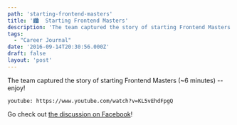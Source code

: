 ```yaml
---
path: 'starting-frontend-masters'
title: '🏙  Starting Frontend Masters'
description: 'The team captured the story of starting Frontend Masters (~6 minutes) -- enjoy!'
tags:
  - "Career Journal"
date: '2016-09-14T20:30:56.000Z'
draft: false
layout: 'post'
---
```


The team captured the story of starting Frontend Masters (~6 minutes) -- enjoy!

`youtube: https://www.youtube.com/watch?v=KL5vEhdFpgQ`

Go check out [the discussion on Facebook](https://www.facebook.com/FrontendMasters/videos/638423466333810/)!

